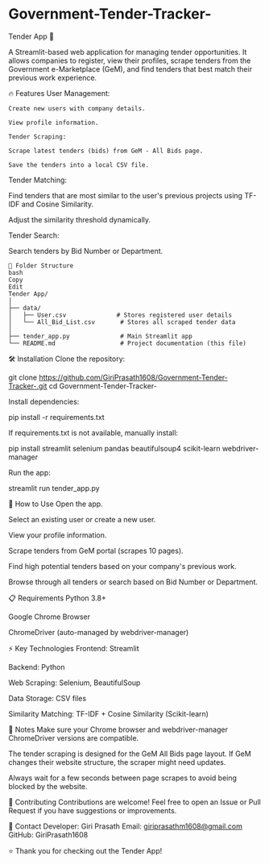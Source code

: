 # Government-Tender-Tracker-

Tender App 📑

A Streamlit-based web application for managing tender opportunities.
It allows companies to register, view their profiles, scrape tenders from the Government e-Marketplace (GeM), and find tenders that best match their previous work experience.

🔥 Features
    User Management:
    
    Create new users with company details.
    
    View profile information.
    
    Tender Scraping:
    
    Scrape latest tenders (bids) from GeM - All Bids page.
    
    Save the tenders into a local CSV file.

Tender Matching:

Find tenders that are most similar to the user's previous projects using TF-IDF and Cosine Similarity.

Adjust the similarity threshold dynamically.

Tender Search:

Search tenders by Bid Number or Department.

    📂 Folder Structure
    bash
    Copy
    Edit
    Tender App/
    │
    ├── data/
    │   ├── User.csv              # Stores registered user details
    │   └── All_Bid_List.csv       # Stores all scraped tender data
    │
    ├── tender_app.py              # Main Streamlit app
    └── README.md                  # Project documentation (this file)

🛠️ Installation
Clone the repository:

git clone https://github.com/GiriPrasath1608/Government-Tender-Tracker-.git
cd Government-Tender-Tracker-


Install dependencies:

pip install -r requirements.txt

If requirements.txt is not available, manually install:

pip install streamlit selenium pandas beautifulsoup4 scikit-learn webdriver-manager

Run the app:

streamlit run tender_app.py

🚀 How to Use
Open the app.

Select an existing user or create a new user.

View your profile information.

Scrape tenders from GeM portal (scrapes 10 pages).

Find high potential tenders based on your company's previous work.

Browse through all tenders or search based on Bid Number or Department.

📋 Requirements
Python 3.8+

Google Chrome Browser

ChromeDriver (auto-managed by webdriver-manager)

⚡ Key Technologies
Frontend: Streamlit

Backend: Python

Web Scraping: Selenium, BeautifulSoup

Data Storage: CSV files

Similarity Matching: TF-IDF + Cosine Similarity (Scikit-learn)

📝 Notes
Make sure your Chrome browser and webdriver-manager ChromeDriver versions are compatible.

The tender scraping is designed for the GeM All Bids page layout.
If GeM changes their website structure, the scraper might need updates.

Always wait for a few seconds between page scrapes to avoid being blocked by the website.

🤝 Contributing
Contributions are welcome!
Feel free to open an Issue or Pull Request if you have suggestions or improvements.

📧 Contact
Developer: Giri Prasath
Email: giriprasathm1608@gmail.com
GitHub: GiriPrasath1608

⭐ Thank you for checking out the Tender App!
